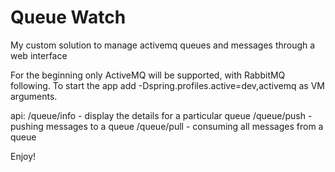 # Queue Watch
My custom solution to manage activemq queues and messages through a web interface

For the beginning only ActiveMQ will be supported, with RabbitMQ following.
To start the app add -Dspring.profiles.active=dev,activemq as VM arguments.

api:
/queue/info - display the details for a particular queue
/queue/push - pushing messages to a queue
/queue/pull - consuming all messages from a queue

Enjoy!
